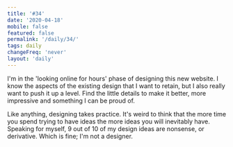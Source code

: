 ```yaml
---
title: '#34'
date: '2020-04-18'
mobile: false
featured: false
permalink: '/daily/34/'
tags: daily
changeFreq: 'never'
layout: 'daily'
---
```


I'm in the 'looking online for hours' phase of designing this new website. I know the aspects of the existing design that I want to retain, but I also really want to push it up a level. Find the little details to make it better, more impressive and something I can be proud of.

Like anything, designing takes practice. It's weird to think that the more time you spend trying to have ideas the more ideas you will inevitably have. Speaking for myself, 9 out of 10 of my design ideas are nonsense, or derivative. Which is fine; I'm not a designer.
